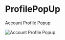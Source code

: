 # ProfilePopUp
Account Profile Popup


![Account Profile Popup](file:///Users/antonio_jung/Desktop/ProfilePopUp/img/porfilepop.png "Account Profile Popup")

